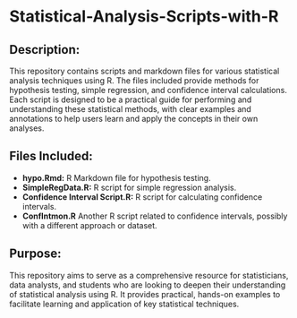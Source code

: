 # Statistical-Analysis-Scripts-with-R

## Description:

This repository contains scripts and markdown files for various statistical analysis techniques using R. The files included provide methods for hypothesis testing, simple regression, and confidence interval calculations. Each script is designed to be a practical guide for performing and understanding these statistical methods, with clear examples and annotations to help users learn and apply the concepts in their own analyses.

## Files Included:

* **hypo.Rmd:** R Markdown file for hypothesis testing.
* **SimpleRegData.R:** R script for simple regression analysis.
* **Confidence Interval Script.R:** R script for calculating confidence intervals.
* **ConfIntmon.R** Another R script related to confidence intervals, possibly with a different approach or dataset.

## Purpose:

This repository aims to serve as a comprehensive resource for statisticians, data analysts, and students who are looking to deepen their understanding of statistical analysis using R. It provides practical, hands-on examples to facilitate learning and application of key statistical techniques.
